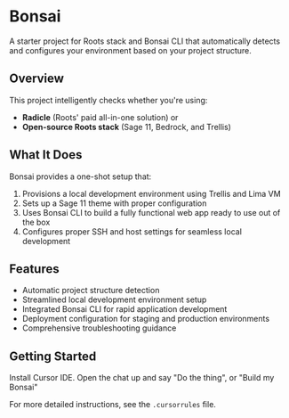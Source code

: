# Bonsai

A starter project for Roots stack and Bonsai CLI that automatically detects and configures your environment based on your project structure.

## Overview

This project intelligently checks whether you're using:
- **Radicle** (Roots' paid all-in-one solution) or
- **Open-source Roots stack** (Sage 11, Bedrock, and Trellis)

## What It Does

Bonsai provides a one-shot setup that:
1. Provisions a local development environment using Trellis and Lima VM
2. Sets up a Sage 11 theme with proper configuration
3. Uses Bonsai CLI to build a fully functional web app ready to use out of the box
4. Configures proper SSH and host settings for seamless local development

## Features

- Automatic project structure detection
- Streamlined local development environment setup
- Integrated Bonsai CLI for rapid application development
- Deployment configuration for staging and production environments
- Comprehensive troubleshooting guidance

## Getting Started

Install Cursor IDE. Open the chat up and say "Do the thing", or "Build my Bonsai"

For more detailed instructions, see the `.cursorrules` file.
